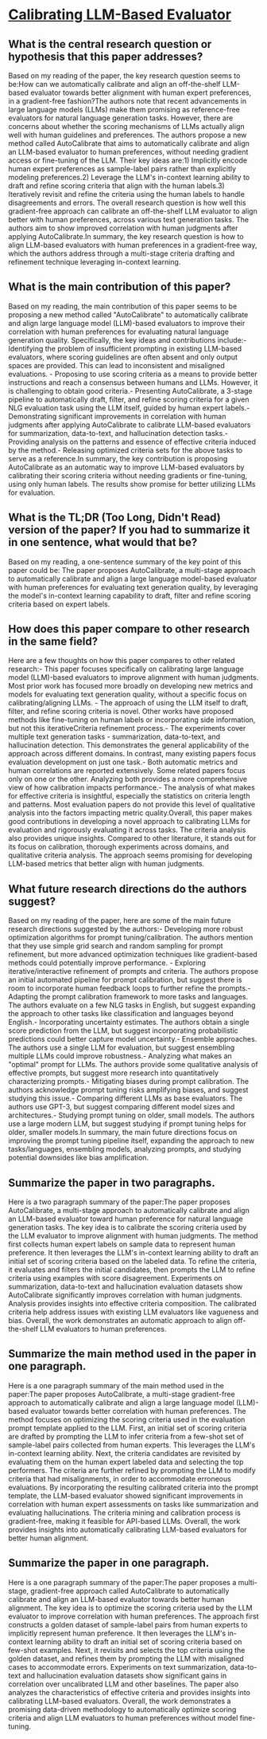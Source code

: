 # [Calibrating LLM-Based Evaluator](https://arxiv.org/abs/2309.13308)

## What is the central research question or hypothesis that this paper addresses?

Based on my reading of the paper, the key research question seems to be:How can we automatically calibrate and align an off-the-shelf LLM-based evaluator towards better alignment with human expert preferences, in a gradient-free fashion?The authors note that recent advancements in large language models (LLMs) make them promising as reference-free evaluators for natural language generation tasks. However, there are concerns about whether the scoring mechanisms of LLMs actually align well with human guidelines and preferences. The authors propose a new method called AutoCalibrate that aims to automatically calibrate and align an LLM-based evaluator to human preferences, without needing gradient access or fine-tuning of the LLM. Their key ideas are:1) Implicitly encode human expert preferences as sample-label pairs rather than explicitly modeling preferences.2) Leverage the LLM's in-context learning ability to draft and refine scoring criteria that align with the human labels.3) Iteratively revisit and refine the criteria using the human labels to handle disagreements and errors. The overall research question is how well this gradient-free approach can calibrate an off-the-shelf LLM evaluator to align better with human preferences, across various text generation tasks. The authors aim to show improved correlation with human judgments after applying AutoCalibrate.In summary, the key research question is how to align LLM-based evaluators with human preferences in a gradient-free way, which the authors address through a multi-stage criteria drafting and refinement technique leveraging in-context learning.


## What is the main contribution of this paper?

Based on my reading, the main contribution of this paper seems to be proposing a new method called "AutoCalibrate" to automatically calibrate and align large language model (LLM)-based evaluators to improve their correlation with human preferences for evaluating natural language generation quality. Specifically, the key ideas and contributions include:- Identifying the problem of insufficient prompting in existing LLM-based evaluators, where scoring guidelines are often absent and only output spaces are provided. This can lead to inconsistent and misaligned evaluations. - Proposing to use scoring criteria as a means to provide better instructions and reach a consensus between humans and LLMs. However, it is challenging to obtain good criteria.- Presenting AutoCalibrate, a 3-stage pipeline to automatically draft, filter, and refine scoring criteria for a given NLG evaluation task using the LLM itself, guided by human expert labels.- Demonstrating significant improvements in correlation with human judgments after applying AutoCalibrate to calibrate LLM-based evaluators for summarization, data-to-text, and hallucination detection tasks.- Providing analysis on the patterns and essence of effective criteria induced by the method.- Releasing optimized criteria sets for the above tasks to serve as a reference.In summary, the key contribution is proposing AutoCalibrate as an automatic way to improve LLM-based evaluators by calibrating their scoring criteria without needing gradients or fine-tuning, using only human labels. The results show promise for better utilizing LLMs for evaluation.


## What is the TL;DR (Too Long, Didn't Read) version of the paper? If you had to summarize it in one sentence, what would that be?

Based on my reading, a one-sentence summary of the key point of this paper could be: The paper proposes AutoCalibrate, a multi-stage approach to automatically calibrate and align a large language model-based evaluator with human preferences for evaluating text generation quality, by leveraging the model's in-context learning capability to draft, filter and refine scoring criteria based on expert labels.


## How does this paper compare to other research in the same field?

Here are a few thoughts on how this paper compares to other related research:- This paper focuses specifically on calibrating large language model (LLM)-based evaluators to improve alignment with human judgments. Most prior work has focused more broadly on developing new metrics and models for evaluating text generation quality, without a specific focus on calibrating/aligning LLMs. - The approach of using the LLM itself to draft, filter, and refine scoring criteria is novel. Other works have proposed methods like fine-tuning on human labels or incorporating side information, but not this iterativeCriteria refinement process.- The experiments cover multiple text generation tasks - summarization, data-to-text, and hallucination detection. This demonstrates the general applicability of the approach across different domains. In contrast, many existing papers focus evaluation development on just one task.- Both automatic metrics and human correlations are reported extensively. Some related papers focus only on one or the other. Analyzing both provides a more comprehensive view of how calibration impacts performance.- The analysis of what makes for effective criteria is insightful, especially the statistics on criteria length and patterns. Most evaluation papers do not provide this level of qualitative analysis into the factors impacting metric quality.Overall, this paper makes good contributions in developing a novel approach to calibrating LLMs for evaluation and rigorously evaluating it across tasks. The criteria analysis also provides unique insights. Compared to other literature, it stands out for its focus on calibration, thorough experiments across domains, and qualitative criteria analysis. The approach seems promising for developing LLM-based metrics that better align with human judgments.


## What future research directions do the authors suggest?

Based on my reading of the paper, here are some of the main future research directions suggested by the authors:- Developing more robust optimization algorithms for prompt tuning/calibration. The authors mention that they use simple grid search and random sampling for prompt refinement, but more advanced optimization techniques like gradient-based methods could potentially improve performance. - Exploring iterative/interactive refinement of prompts and criteria. The authors propose an initial automated pipeline for prompt calibration, but suggest there is room to incorporate human feedback loops to further refine the prompts.- Adapting the prompt calibration framework to more tasks and languages. The authors evaluate on a few NLG tasks in English, but suggest expanding the approach to other tasks like classification and languages beyond English.- Incorporating uncertainty estimates. The authors obtain a single score prediction from the LLM, but suggest incorporating probabilistic predictions could better capture model uncertainty.- Ensemble approaches. The authors use a single LLM for evaluation, but suggest ensembling multiple LLMs could improve robustness.- Analyzing what makes an "optimal" prompt for LLMs. The authors provide some qualitative analysis of effective prompts, but suggest more research into quantitatively characterizing prompts.- Mitigating biases during prompt calibration. The authors acknowledge prompt tuning risks amplifying biases, and suggest studying this issue.- Comparing different LLMs as base evaluators. The authors use GPT-3, but suggest comparing different model sizes and architectures.- Studying prompt tuning on older, small models. The authors use a large modern LLM, but suggest studying if prompt tuning helps for older, smaller models.In summary, the main future directions focus on improving the prompt tuning pipeline itself, expanding the approach to new tasks/languages, ensembling models, analyzing prompts, and studying potential downsides like bias amplification.


## Summarize the paper in two paragraphs.

Here is a two paragraph summary of the paper:The paper proposes AutoCalibrate, a multi-stage approach to automatically calibrate and align an LLM-based evaluator toward human preference for natural language generation tasks. The key idea is to calibrate the scoring criteria used by the LLM evaluator to improve alignment with human judgments. The method first collects human expert labels on sample data to represent human preference. It then leverages the LLM's in-context learning ability to draft an initial set of scoring criteria based on the labeled data. To refine the criteria, it evaluates and filters the initial candidates, then prompts the LLM to refine criteria using examples with score disagreement. Experiments on summarization, data-to-text and hallucination evaluation datasets show AutoCalibrate significantly improves correlation with human judgments. Analysis provides insights into effective criteria composition. The calibrated criteria help address issues with existing LLM evaluators like vagueness and bias. Overall, the work demonstrates an automatic approach to align off-the-shelf LLM evaluators to human preferences.


## Summarize the main method used in the paper in one paragraph.

Here is a one paragraph summary of the main method used in the paper:The paper proposes AutoCalibrate, a multi-stage gradient-free approach to automatically calibrate and align a large language model (LLM)-based evaluator towards better correlation with human preferences. The method focuses on optimizing the scoring criteria used in the evaluation prompt template applied to the LLM. First, an initial set of scoring criteria are drafted by prompting the LLM to infer criteria from a few-shot set of sample-label pairs collected from human experts. This leverages the LLM's in-context learning ability. Next, the criteria candidates are revisited by evaluating them on the human expert labeled data and selecting the top performers. The criteria are further refined by prompting the LLM to modify criteria that had misalignments, in order to accommodate erroneous evaluations. By incorporating the resulting calibrated criteria into the prompt template, the LLM-based evaluator showed significant improvements in correlation with human expert assessments on tasks like summarization and evaluating hallucinations. The criteria mining and calibration process is gradient-free, making it feasible for API-based LLMs. Overall, the work provides insights into automatically calibrating LLM-based evaluators for better human alignment.


## Summarize the paper in one paragraph.

Here is a one paragraph summary of the paper:The paper proposes a multi-stage, gradient-free approach called AutoCalibrate to automatically calibrate and align an LLM-based evaluator towards better human alignment. The key idea is to optimize the scoring criteria used by the LLM evaluator to improve correlation with human preferences. The approach first constructs a golden dataset of sample-label pairs from human experts to implicitly represent human preference. It then leverages the LLM's in-context learning ability to draft an initial set of scoring criteria based on few-shot examples. Next, it revisits and selects the top criteria using the golden dataset, and refines them by prompting the LLM with misaligned cases to accommodate errors. Experiments on text summarization, data-to-text and hallucination evaluation datasets show significant gains in correlation over uncalibrated LLM and other baselines. The paper also analyzes the characteristics of effective criteria and provides insights into calibrating LLM-based evaluators. Overall, the work demonstrates a promising data-driven methodology to automatically optimize scoring criteria and align LLM evaluators to human preferences without model fine-tuning.
